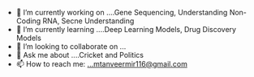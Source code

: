 - 🔭 I’m currently working on ....Gene Sequencing, Understanding Non-Coding RNA, Secne Understanding
- 🌱 I’m currently learning ....Deep Learning Models, Drug Discovery Models
- 👯 I’m looking to collaborate on ...
- 💬 Ask me about ....Cricket and Politics
- 📫 How to reach me: ...mtanveermir116@gmail.com
